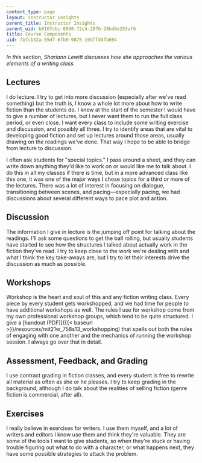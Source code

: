 ```yaml
---
content_type: page
layout: instructor_insights
parent_title: Instructor Insights
parent_uid: b8167cbc-8898-72c4-287b-28bd9e255af6
title: Course Components
uid: fbfcb32a-55d7-6fb0-9875-19dffd4fb694
---
```


_In this section, Shariann Lewitt discusses how she approaches the various elements of a writing class._

Lectures
--------

I do lecture. I try to get into more discussion (especially after we've read something) but the truth is, I know a whole lot more about how to write fiction than the students do. I knew at the start of the semester I would have to give a number of lectures, but I never want them to run the full class period, or even close. I want every class to include some writing exercise and discussion, and possibly all three. I try to identify areas that are vital to developing good fiction and set up lectures around those areas, usually drawing on the readings we've done. That way I hope to be able to bridge from lecture to discussion.

I often ask students for "special topics." I pass around a sheet, and they can write down anything they'd like to work on or would like me to talk about. I do this in all my classes if there is time, but in a more advanced class like this one, it was one of the major ways I chose topics for a third or more of the lectures. There was a lot of interest in focusing on dialogue, transitioning between scenes, and pacing—especially pacing, we had discussions about several different ways to pace plot and action.

Discussion
----------

The information I give in lecture is the jumping off point for talking about the readings. I'll ask some questions to get the ball rolling, but usually students have started to see how the structures I talked about actually work in the fiction they've read. I try to keep close to the work we're dealing with and what I think the key take-aways are, but I try to let their interests drive the discussion as much as possible.

Workshops
---------

Workshop is the heart and soul of this and any fiction writing class. Every piece by every student gets workshopped, and we had time for people to have additional workshops as well. The rules I use for workshop come from my own professional workshop groups, which tend to be quite structured. I give a [handout (PDF)]({{< baseurl >}}/resources/mit21w_758s13_workshopping) that spells out both the rules of engaging with one another and the mechanics of running the workshop session. I always go over that in detail.

Assessment, Feedback, and Grading
---------------------------------

I use contract grading in fiction classes, and every student is free to rewrite all material as often as she or he pleases. I try to keep grading in the background, although I do talk about the realities of selling fiction (genre fiction is commercial, after all).

Exercises
---------

I really believe in exercises for writers. I use them myself, and a lot of writers and editors I know use them and think they're valuable. They are some of the tools I want to give students, so when they're stuck or having trouble figuring out what to do with a character, or what happens next, they have some possible strategies to attack the problem.